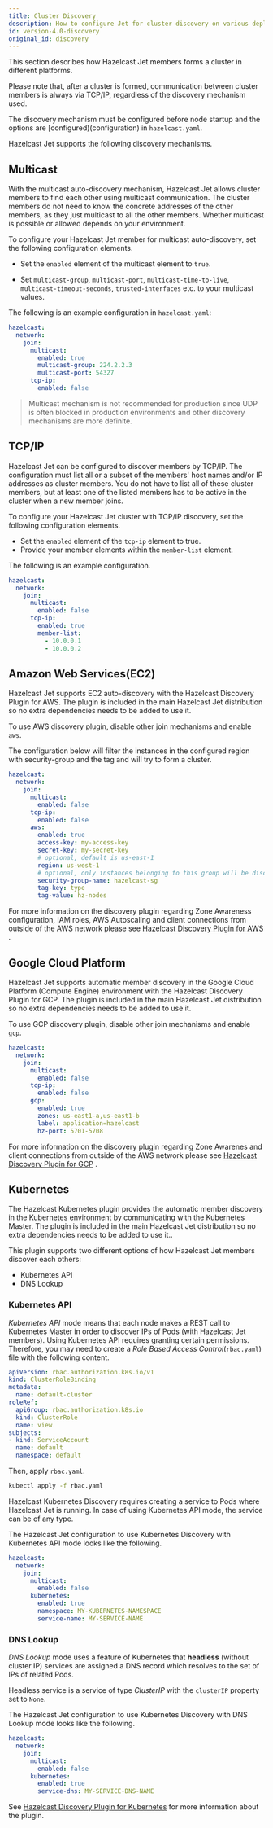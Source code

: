 ```yaml
---
title: Cluster Discovery
description: How to configure Jet for cluster discovery on various deployments.
id: version-4.0-discovery
original_id: discovery
---
```


This section describes how Hazelcast Jet members forms a cluster in
different platforms.

Please note that, after a cluster is formed, communication between
cluster members is always via TCP/IP, regardless of the discovery
mechanism used.

The discovery mechanism must be configured before node startup and
the options are [configured)(configuration) in `hazelcast.yaml`.

Hazelcast Jet supports the following discovery mechanisms.

## Multicast

With the multicast auto-discovery mechanism, Hazelcast Jet allows cluster
members to find each other using multicast communication. The cluster
members do not need to know the concrete addresses of the other members,
as they just multicast to all the other members. Whether
multicast is possible or allowed depends on your environment.

To configure your Hazelcast Jet member for multicast auto-discovery, set
the following configuration elements.

- Set the `enabled` element of the multicast element to `true`.

- Set `multicast-group`, `multicast-port`, `multicast-time-to-live`,
 `multicast-timeout-seconds`, `trusted-interfaces` etc. to your
 multicast values.

The following is an example configuration in `hazelcast.yaml`:

```yaml
hazelcast:
  network:
    join:
      multicast:
        enabled: true
        multicast-group: 224.2.2.3
        multicast-port: 54327
      tcp-ip:
        enabled: false
```

> Multicast mechanism is not recommended for production since UDP is
> often blocked in production environments and other discovery
> mechanisms are more definite.

## TCP/IP

Hazelcast Jet can be configured to discover members by TCP/IP. The
configuration must list all or a subset of the members' host names
and/or IP addresses as cluster members. You do not have to list all of
these cluster members, but at least one of the listed members has to be
active in the cluster when a new member joins.

To configure your Hazelcast Jet cluster with TCP/IP discovery, set the
following configuration elements.

- Set the `enabled` element of the `tcp-ip` element to true.
- Provide your member elements within the `member-list` element.

The following is an example configuration.

```yaml
hazelcast:
  network:
    join:
      multicast:
        enabled: false
      tcp-ip:
        enabled: true
        member-list:
          - 10.0.0.1
          - 10.0.0.2
```

## Amazon Web Services(EC2)

Hazelcast Jet supports EC2 auto-discovery with the
Hazelcast Discovery Plugin for AWS. The plugin is included in the main
Hazelcast Jet distribution so no extra dependencies needs to be added to
use it.

To use AWS discovery plugin, disable other join mechanisms
and enable `aws`.

The configuration below will filter the instances in the configured
 region with security-group and the tag and will try to form a cluster.

```yaml
hazelcast:
  network:
    join:
      multicast:
        enabled: false
      tcp-ip:
        enabled: false
      aws:
        enabled: true
        access-key: my-access-key
        secret-key: my-secret-key
        # optional, default is us-east-1
        region: us-west-1
        # optional, only instances belonging to this group will be discovered, default will try all running instances
        security-group-name: hazelcast-sg
        tag-key: type
        tag-value: hz-nodes

```

For more information on the discovery plugin regarding Zone Awareness
configuration, IAM roles, AWS Autoscaling and client connections from
outside of the AWS network please see [Hazelcast Discovery Plugin for AWS](https://github.com/hazelcast/hazelcast-aws)
.

## Google Cloud Platform

Hazelcast Jet supports automatic member discovery in the Google Cloud
Platform (Compute Engine) environment with the Hazelcast Discovery
Plugin for GCP. The plugin is included in the main Hazelcast Jet
distribution so no extra dependencies needs to be added to use it.

To use GCP discovery plugin, disable other join mechanisms
and enable `gcp`.

```yaml
hazelcast:
  network:
    join:
      multicast:
        enabled: false
      tcp-ip:
        enabled: false
      gcp:
        enabled: true
        zones: us-east1-a,us-east1-b
        label: application=hazelcast
        hz-port: 5701-5708
```

For more information on the discovery plugin regarding Zone Awarenes and
client connections from outside of the AWS network please see
[Hazelcast Discovery Plugin for GCP](https://github.com/hazelcast/hazelcast-gcp)
.

<!-- ## Azure Cloud -->

<!-- Hazelcast Jet supports automatic member discovery in the Microsoft 
Azure environment with [Hazelcast Discovery Plugin for Microsoft Azure]
(https://github.com/hazelcast/hazelcast-azure). 
-->

<!-- To use Azure Cloud discovery plugin, [download the plugin]
(https://github.com/hazelcast/hazelcast-azure/releases/download/
v1.2.2/hazelcast-azure-1.2.2.jar)
and add it to the `lib` folder. To use Azure discovery plugin, disable
other join  mechanisms and enable `azure`.
-->

<!-- ```yaml
hazelcast:
  network:
    join:
      multicast:
        enabled: false
      azure:
        enabled: true
        client-id: CLIENT_ID
        tenant-id: TENANT_ID
        client-secret: CLIENT_SECRET
        subscription-id: SUB_ID
        resource-group: RESOURCE-GROUP-NAME
        scale-set: SCALE-SET-NAME
        tag: TAG-NAME=HZLCAST001
        hz-port: 5701-5703
``` -->

<!-- You will need to setup [Azure Active Directory Service Principal
credentials] (https://azure.microsoft.com/en-us/documentation/articles/
resource-group-create-service-principal-portal/)
for your Azure Subscription for this plugin to work. With the
credentials, fill in the placeholder values above. -->

<!-- For more information on the discovery plugin regarding Zone 
Awareness and client connections from outside of the Azure network
please see [Hazelcast Discovery Plugin for Microsoft Azure]
(https://github.com/hazelcast/hazelcast-azure).
-->

## Kubernetes

The Hazelcast Kubernetes plugin provides the automatic member discovery
in the Kubernetes environment by communicating with the Kubernetes
Master. The plugin is included in the main
Hazelcast Jet distribution so no extra dependencies needs to be added to
use it..

This plugin supports two different options of how Hazelcast Jet members
discover each others:

- Kubernetes API
- DNS Lookup

### Kubernetes API

*Kubernetes API* mode means that each node makes a REST call to
Kubernetes Master in order to discover IPs of Pods (with Hazelcast Jet
members). Using Kubernetes API requires granting certain permissions.
Therefore, you may need to create a *Role Based Access Control*(`rbac.yaml`)
file with the following content.

```yaml
apiVersion: rbac.authorization.k8s.io/v1
kind: ClusterRoleBinding
metadata:
  name: default-cluster
roleRef:
  apiGroup: rbac.authorization.k8s.io
  kind: ClusterRole
  name: view
subjects:
- kind: ServiceAccount
  name: default
  namespace: default
```

Then, apply `rbac.yaml`.

```bash
kubectl apply -f rbac.yaml
```

Hazelcast Kubernetes Discovery requires creating a service to Pods where
Hazelcast Jet is running. In case of using Kubernetes API mode, the
service can be of any type.

The Hazelcast Jet configuration to use Kubernetes Discovery with
Kubernetes API mode looks like the following.

```yaml
hazelcast:
  network:
    join:
      multicast:
        enabled: false
      kubernetes:
        enabled: true
        namespace: MY-KUBERNETES-NAMESPACE
        service-name: MY-SERVICE-NAME
```

### DNS Lookup

*DNS Lookup* mode uses a feature of Kubernetes that **headless**
(without cluster IP) services are assigned a DNS record which resolves
to the set of IPs of related Pods.

Headless service is a service of type *ClusterIP* with the `clusterIP`
property set to `None`.

The Hazelcast Jet configuration to use Kubernetes Discovery with DNS
Lookup mode looks like the following.

```yaml
hazelcast:
  network:
    join:
      multicast:
        enabled: false
      kubernetes:
        enabled: true
        service-dns: MY-SERVICE-DNS-NAME
```

See [Hazelcast Discovery Plugin for Kubernetes](https://github.com/hazelcast/hazelcast-kubernetes)
for more information about the plugin.
